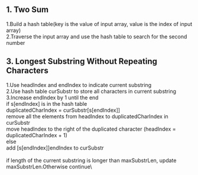 ## 1. Two Sum

1.Build a hash table(key is the value of input array, value is the index of input array)\
2.Traverse the input array and use the hash table to search for the second number

## 3. Longest Substring Without Repeating Characters
1.Use headIndex and endIndex to indicate current substring\
2.Use hash table curSubstr to store all characters in current substring\
3.Increase endIndex by 1 until the end\
    if s[endIndex] is in the hash table\
        duplicatedCharIndex = curSubstr[s[endIndex]]\
        remove all the elements from headIndex to duplicatedCharIndex in curSubstr\
        move headIndex to the right of the duplicated character (headIndex = duplicatedCharIndex + 1)\
    else\
        add [s[endIndex]]endIndex to curSubstr\
\
    if length of the current substring is longer than maxSubstrLen, update maxSubstrLen.Otherwise continue\




